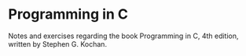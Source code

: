 # Programming in C
Notes and exercises regarding the book Programming in C, 4th edition, written by Stephen G. Kochan.
